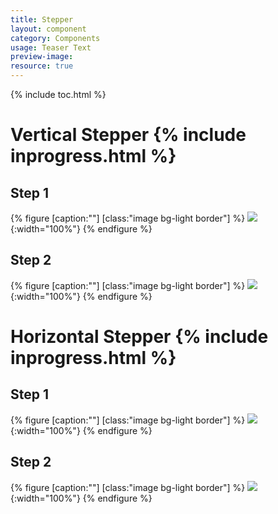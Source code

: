 ```yaml
---
title: Stepper
layout: component
category: Components
usage: Teaser Text
preview-image:
resource: true
---
```


{% include toc.html %}

# Vertical Stepper  {% include inprogress.html %}

## Step 1

{% figure [caption:""] [class:"image bg-light border"] %}
![](http://c1ee333499ed5f44e56a-fa12562cfe810d69bedcc36a0ac289ef.r55.cf1.rackcdn.com/img/components/stepper-1.svg){:width="100%"}
{% endfigure %}

## Step 2

{% figure [caption:""] [class:"image bg-light border"] %}
![](http://c1ee333499ed5f44e56a-fa12562cfe810d69bedcc36a0ac289ef.r55.cf1.rackcdn.com/img/components/stepper-2.svg){:width="100%"}
{% endfigure %}

# Horizontal Stepper  {% include inprogress.html %}

## Step 1

{% figure [caption:""] [class:"image bg-light border"] %}
![](http://c1ee333499ed5f44e56a-fa12562cfe810d69bedcc36a0ac289ef.r55.cf1.rackcdn.com/img/components/stepper-horizontal-1.svg){:width="100%"}
{% endfigure %}

## Step 2

{% figure [caption:""] [class:"image bg-light border"] %}
![](http://c1ee333499ed5f44e56a-fa12562cfe810d69bedcc36a0ac289ef.r55.cf1.rackcdn.com/img/components/stepper-horizontal-2.svg){:width="100%"}
{% endfigure %}
